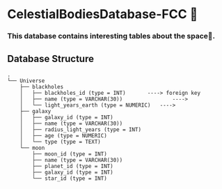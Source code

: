 # CelestialBodiesDatabase-FCC :stars:

### This database contains interesting tables about the space:rocket:.

## Database Structure

```
.
└── Universe
    ├── blackholes
    │   ├── blackholes_id (type = INT)       ----> foreign key
    │   ├── name (type = VARCHAR(30))                ----> 
    │   └── light_years_earth (type = NUMERIC)   ---->
    ├── galaxy
    │   ├── galaxy_id (type = INT)
    │   ├── name (type = VARCHAR(30))
    │   ├── radius_light_years (type = INT)
    │   ├── age (type = NUMERIC)
    │   └── type (type = TEXT)
    └── moon
        ├── moon_id (type = INT)
        ├── name (type = VARCHAR(30))
        ├── planet_id (type = INT)
        ├── galaxy_id (type = INT)
        └── star_id (type = INT)
```